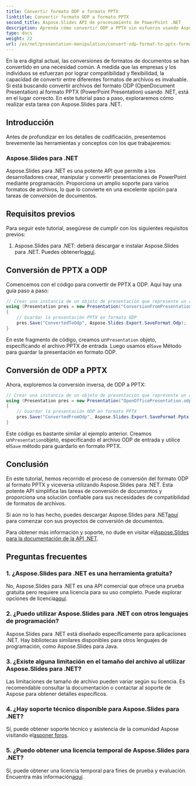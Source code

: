```yaml
---
title: Convertir formato ODP a formato PPTX
linktitle: Convertir formato ODP a formato PPTX
second_title: Aspose.Slides API de procesamiento de PowerPoint .NET
description: Aprenda cómo convertir ODP a PPTX sin esfuerzo usando Aspose.Slides para .NET. Siga nuestra guía paso a paso para una conversión perfecta del formato de presentación.
type: docs
weight: 22
url: /es/net/presentation-manipulation/convert-odp-format-to-pptx-format/
---
```


En la era digital actual, las conversiones de formatos de documentos se han convertido en una necesidad común. A medida que las empresas y los individuos se esfuerzan por lograr compatibilidad y flexibilidad, la capacidad de convertir entre diferentes formatos de archivos es invaluable. Si está buscando convertir archivos del formato ODP (OpenDocument Presentation) al formato PPTX (PowerPoint Presentation) usando .NET, está en el lugar correcto. En este tutorial paso a paso, exploraremos cómo realizar esta tarea con Aspose.Slides para .NET.

## Introducción

Antes de profundizar en los detalles de codificación, presentemos brevemente las herramientas y conceptos con los que trabajaremos:

### Aspose.Slides para .NET

Aspose.Slides para .NET es una potente API que permite a los desarrolladores crear, manipular y convertir presentaciones de PowerPoint mediante programación. Proporciona un amplio soporte para varios formatos de archivos, lo que lo convierte en una excelente opción para tareas de conversión de documentos.

## Requisitos previos

Para seguir este tutorial, asegúrese de cumplir con los siguientes requisitos previos:

1.  Aspose.Slides para .NET: deberá descargar e instalar Aspose.Slides para .NET. Puedes obtenerlo[aquí](https://releases.aspose.com/slides/net/).

## Conversión de PPTX a ODP

Comencemos con el código para convertir de PPTX a ODP. Aquí hay una guía paso a paso:

```csharp
// Crear una instancia de un objeto de presentación que represente un archivo de presentación
using (Presentation pres = new Presentation("ConversionFromPresentation.pptx"))
{
    // Guardar la presentación PPTX en formato ODP
    pres.Save("ConvertedToOdp", Aspose.Slides.Export.SaveFormat.Odp);
}
```

 En este fragmento de código, creamos un`Presentation` objeto, especificando el archivo PPTX de entrada. Luego usamos el`Save` Método para guardar la presentación en formato ODP.

## Conversión de ODP a PPTX

Ahora, exploremos la conversión inversa, de ODP a PPTX:

```csharp
// Crear una instancia de un objeto de presentación que represente un archivo de presentación
using (Presentation pres = new Presentation("OpenOfficePresentation.odp"))
{
    // Guardar la presentación ODP en formato PPTX
    pres.Save("ConvertedFromOdp", Aspose.Slides.Export.SaveFormat.Pptx);
}
```

 Este código es bastante similar al ejemplo anterior. Creamos un`Presentation`objeto, especificando el archivo ODP de entrada y utilice el`Save` método para guardarlo en formato PPTX.

## Conclusión

En este tutorial, hemos recorrido el proceso de conversión del formato ODP al formato PPTX y viceversa utilizando Aspose.Slides para .NET. Esta potente API simplifica las tareas de conversión de documentos y proporciona una solución confiable para sus necesidades de compatibilidad de formatos de archivos.

 Si aún no lo has hecho, puedes descargar Aspose.Slides para .NET[aquí](https://releases.aspose.com/slides/net/) para comenzar con sus proyectos de conversión de documentos.

 Para obtener más información y soporte, no dude en visitar el[Aspose.Slides para la documentación de la API .NET](https://reference.aspose.com/slides/net/).

## Preguntas frecuentes

### 1. ¿Aspose.Slides para .NET es una herramienta gratuita?

 No, Aspose.Slides para .NET es una API comercial que ofrece una prueba gratuita pero requiere una licencia para su uso completo. Puede explorar opciones de licencia[aquí](https://purchase.aspose.com/buy).

### 2. ¿Puedo utilizar Aspose.Slides para .NET con otros lenguajes de programación?

Aspose.Slides para .NET está diseñado específicamente para aplicaciones .NET. Hay bibliotecas similares disponibles para otros lenguajes de programación, como Aspose.Slides para Java.

### 3. ¿Existe alguna limitación en el tamaño del archivo al utilizar Aspose.Slides para .NET?

Las limitaciones de tamaño de archivo pueden variar según su licencia. Es recomendable consultar la documentación o contactar al soporte de Aspose para obtener detalles específicos.

### 4. ¿Hay soporte técnico disponible para Aspose.Slides para .NET?

 Sí, puede obtener soporte técnico y asistencia de la comunidad Aspose visitando el[asponer foros](https://forum.aspose.com/).

### 5. ¿Puedo obtener una licencia temporal de Aspose.Slides para .NET?

 Sí, puede obtener una licencia temporal para fines de prueba y evaluación. Encuentra más información[aquí](https://purchase.aspose.com/temporary-license/).
